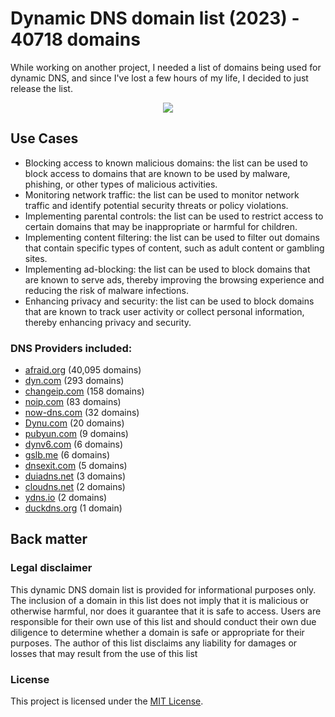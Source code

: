 # Dynamic DNS domain list (2023) - 40718 domains

While working on another project, I needed a list of domains being used for dynamic DNS, and since I've lost a few hours of my life, I decided to just release the list.

<div align="center">
  <kbd>
    <img src="https://i.imgur.com/GPecoyu.png" />
  </kbd>
</div>

## Use Cases

- Blocking access to known malicious domains: the list can be used to block access to domains that are known to be used by malware, phishing, or other types of malicious activities.
- Monitoring network traffic: the list can be used to monitor network traffic and identify potential security threats or policy violations.
- Implementing parental controls: the list can be used to restrict access to certain domains that may be inappropriate or harmful for children.
- Implementing content filtering: the list can be used to filter out domains that contain specific types of content, such as adult content or gambling sites.
- Implementing ad-blocking: the list can be used to block domains that are known to serve ads, thereby improving the browsing experience and reducing the risk of malware infections.
- Enhancing privacy and security: the list can be used to block domains that are known to track user activity or collect personal information, thereby enhancing privacy and security.

### DNS Providers included:
- [afraid.org](https://afraid.org/) (40,095 domains)
- [dyn.com](https://www.oracle.com/cloud/networking/dns/) (293 domains)
- [changeip.com](https://www.changeip.com/) (158 domains)
- [noip.com](https://www.noip.com/) (83 domains)
- [now-dns.com](https://now-dns.com/) (32 domains)
- [Dynu.com](https://www.dynu.com) (20 domains)
- [pubyun.com](https://www.pubyun.com/) (9 domains)
- [dynv6.com](https://dynv6.com/) (6 domains)
- [gslb.me](https://www.gslb.me/) (6 domains)
- [dnsexit.com](http://dnsexit.com/) (5 domains)
- [duiadns.net](https://www.duiadns.net/) (3 domains)
- [cloudns.net](https://www.cloudns.net/) (2 domains)
- [ydns.io](https://ydns.io/) (2 domains)
- [duckdns.org](https://www.duckdns.org/) (1 domain)

## Back matter

### Legal disclaimer

This dynamic DNS domain list is provided for informational purposes only. The inclusion of a domain in this list does not imply that it is malicious or otherwise harmful, nor does it guarantee that it is safe to access.
Users are responsible for their own use of this list and should conduct their own due diligence to determine whether a domain is safe or appropriate for their purposes. The author of this list disclaims any liability for damages or losses that may result from the use of this list


### License

This project is licensed under the [MIT License](LICENSE.md).